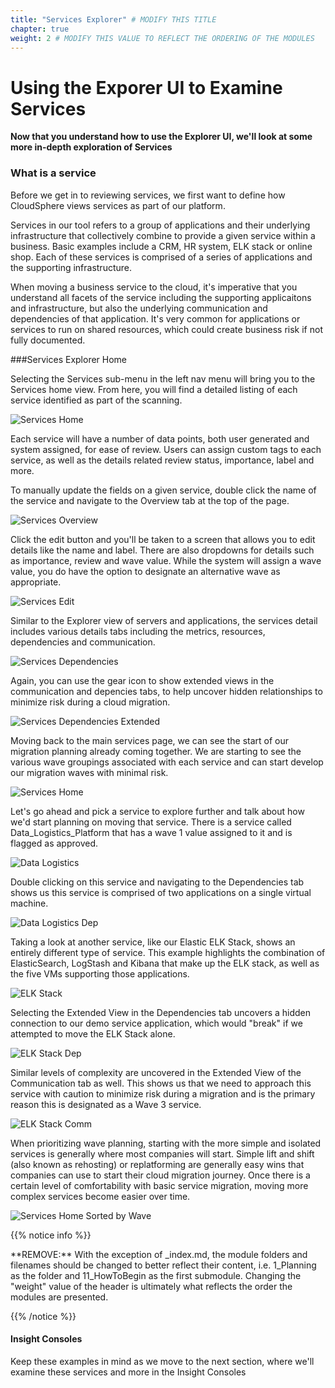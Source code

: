 ```yaml
---
title: "Services Explorer" # MODIFY THIS TITLE
chapter: true
weight: 2 # MODIFY THIS VALUE TO REFLECT THE ORDERING OF THE MODULES
---
```


# Using the Exporer UI to Examine Services

**Now that you understand how to use the Explorer UI, we'll look at some more in-depth exploration of Services**

### What is a service

Before we get in to reviewing services, we first want to define how CloudSphere views services as part of our platform.  

Services in our tool refers to a group of applications and their underlying infrastructure that collectively combine to provide a given service within a business.  Basic examples include a CRM, HR system, ELK stack or online shop.  Each of these services is comprised of a series of applications and the supporting infrastructure.  

When moving a business service to the cloud, it's imperative that you understand all facets of the service including the supporting applicaitons and infrastructure, but also the underlying communication and dependencies of that application.  It's very common for applications or services to run on shared resources, which could create business risk if not fully documented.  
   

###Services Explorer Home

Selecting the Services sub-menu in the left nav menu will bring you to the Services home view.  From here, you will find a detailed listing of each service identified as part of the scanning.

![Services Home](/images/serviceshome.PNG)

Each service will have a number of data points, both user generated and system assigned, for ease of review.  Users can assign custom tags to each service, as well as the details related review status, importance, label and more.  

To manually update the fields on a given service, double click the name of the service and navigate to the Overview tab at the top of the page.

![Services Overview](/images/servicesoverview.PNG)

Click the edit button and you'll be taken to a screen that allows you to edit details like the name and label.  There are also dropdowns for details such as importance, review and wave value.  While the system will assign a wave value, you do have the option to designate an alternative wave as appropriate.  

![Services Edit](/images/servicesedit.PNG)

Similar to the Explorer view of servers and applications, the services detail includes various details tabs including the metrics, resources, dependencies and communication.  

![Services Dependencies](/images/servicesdep.PNG)

Again, you can use the gear icon to show extended views in the communication and depencies tabs, to help uncover hidden relationships to minimize risk during a cloud migration. 

![Services Dependencies Extended](/images/servicesdepex.PNG)

Moving back to the main services page, we can see the start of our migration planning already coming together.  We are starting to see the various wave groupings associated with each service and can start develop our migration waves with minimal risk.  

![Services Home](/images/serviceshome.PNG)

Let's go ahead and pick a service to explore further and talk about how we'd start planning on moving that service.  There is a service called Data_Logistics_Platform that has a wave 1 value assigned to it and is flagged as approved.  

![Data Logistics](/images/datalogistics.PNG)

Double clicking on this service and navigating to the Dependencies tab shows us this service is comprised of two applications on a single virtual machine.  

![Data Logistics Dep](/images/datalogisticsdep.PNG)

Taking a look at another service, like our Elastic ELK Stack, shows an entirely different type of service.  This example highlights the combination of ElasticSearch, LogStash and Kibana that make up the ELK stack, as well as the five VMs supporting those applications. 

![ELK Stack](/images/elkstack.PNG)

Selecting the Extended View in the Dependencies tab uncovers a hidden connection to our demo service application, which would "break" if we attempted to move the ELK Stack alone.  

![ELK Stack Dep](/images/elkstackdep.PNG)

Similar levels of complexity are uncovered in the Extended View of the Communication tab as well.  This shows us that we need to approach this service with caution to minimize risk during a migration and is the primary reason this is designated as a Wave 3 service.  

![ELK Stack Comm](/images/elkstackcomm.PNG)

When prioritizing wave planning, starting with the more simple and isolated services is generally where most companies will start.  Simple lift and shift (also known as rehosting) or replatforming are generally easy wins that companies can use to start their cloud migration journey.  Once there is a certain level of comfortability with basic service migration, moving more complex services become easier over time.

![Services Home Sorted by Wave](/images/serviceshomesorted.PNG)


{{% notice info %}}
<p style='text-align: left;'>
**REMOVE:** With the exception of _index.md, the module folders and filenames should be changed to better reflect their content, i.e. 1_Planning as the folder and 11_HowToBegin as the first submodule. Changing the "weight" value of the header is ultimately what reflects the order the modules are presented.
</p>
{{% /notice %}}

#### Insight Consoles
Keep these examples in mind as we move to the next section, where we'll examine these services and more in the Insight Consoles

